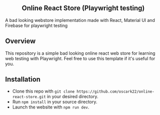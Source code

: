 <div align="center">
  <h2>Online React Store (Playwright testing)</h2>
</div>
A bad looking webstore implementation made with React, Material UI and Firebase for playwright testing

## Overview
This repository is a simple bad looking online react web store for learning web testing with Playwright. Feel free to use this template if it's useful for you.

## Installation
- Clone this repo with ```git clone https://github.com/oscark22/online-react-store.git``` in your desired directory.
- Run ```npm install``` in your source directory.
- Launch the website with ```npm run dev```.
